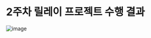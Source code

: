 # 2주차 릴레이 프로젝트 수행 결과

![image](https://github.com/user-attachments/assets/296c9c99-db4f-4188-9f0a-76d393df0d76)

